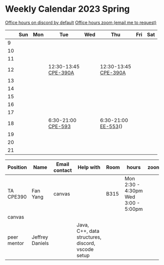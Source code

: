 # Weekly Calendar 2023 Spring

[Office hours on discord by default]()
[Office hours zoom (email me to request)](https://stevens.zoom.us/j/98309917165)

|   | Sun | Mon | Tue | Wed | Thu | Fri | Sat |
|---| --- | --- | --- | --- | --- | --- | --- |
| 9 |     |     |     |     |     |     |     |
|10 |     |     |     |     |     |     |     |
|11 |     |     |     |     |     |     |     |
|12 |     |     | 12:30-13:45 <br/>[CPE-390A]() |     | 12:30-13:45 <br/>[CPE-390A]()   |     |     |     |
|13 |     |     |     |     |     |     |     |
|14 |     |     |     |     |     |     |     |     |
|15 |     |     |     |     |     |     |     |
|16 |     |     |     |     |     |     |     |
|17 |     |     |     |     |     |     |     |
|18 |     |     |  6:30-21:00 <br/>[CPE-593]()  |     | 6:30-21:00 <br/>[EE-553]()()    |     |     |
|19 |     |     |     |     |     |     |     |
|20 |     |     |     |     |     |     |     |
|21 |     |     |     |     |     |     |     |

| Position      | Name          | Email contact      | Help with     | Room   | hours     | zoom |
|---------------| ------------- | ------------------ | ------------- | ------ | --------- | ---- |
| TA CPE390     | Fan Yang      | canvas             |               | B315   |Mon 2:30 - 4:30pm <br/> Wed 3:00 - 5:00pm |      |
|  canvas             |               |        |          |      |
| peer mentor   | Jeffrey Daniels  |                    | Java, C++, data structures, discord, vscode setup |           |      |
